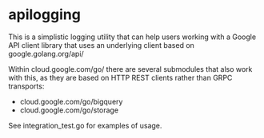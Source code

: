 # apilogging

This is a simplistic logging utility that can help users working with a Google API client library that uses an underlying client based on google.golang.org/api/

Within cloud.google.com/go/ there are several submodules that also work with this, as they
are based on HTTP REST clients rather than GRPC transports:

* cloud.google.com/go/bigquery
* cloud.google.com/go/storage

See integration_test.go for examples of usage.